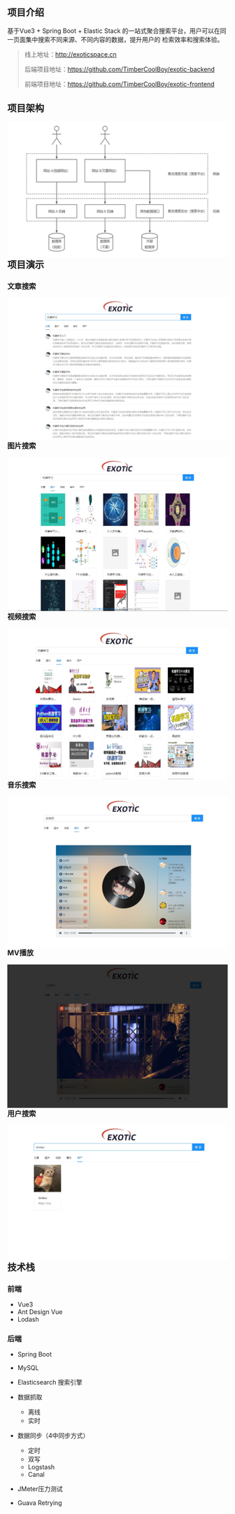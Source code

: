 ## 项目介绍
基于Vue3 + Spring Boot + Elastic Stack 的一站式聚合搜索平台，用户可以在同一页面集中搜索不同来源、不同内容的数据，提升用户的 检索效率和搜索体验。
  
>线上地址：http://exoticspace.cn
> 
> 后端项目地址：https://github.com/TimberCoolBoy/exotic-backend  
> 
> 前端项目地址：https://github.com/TimberCoolBoy/exotic-frontend


## 项目架构

<img src="./image/architecture.png" alt="image-20230515115642677" style="zoom:80%;" align="left"/>

## 项目演示
### 文章搜索
<img src="./image/show1.jpg" style="zoom:80%;" align="left"/>

### 图片搜索
<img src="./image/show2.jpg" style="zoom:80%;" align="left"/>

### 视频搜索
<img src="./image/show3.jpg" style="zoom:80%;" align="left"/>

### 音乐搜索
<img src="./image/show4.jpg" style="zoom:80%;" align="left"/>

### MV播放
<img src="./image/show5.jpg" style="zoom:80%;" align="left"/>

### 用户搜索
<img src="./image/show6.jpg" style="zoom:80%;" align="left"/>


## 技术栈
### 前端

- Vue3
- Ant Design Vue
- Lodash
### 后端  

- Spring Boot
- MySQL
- Elasticsearch 搜索引擎
- 数据抓取
  -  离线
  - 实时
    
- 数据同步（4中同步方式）
    - 定时
    - 双写
    - Logstash
    - Canal
    
- JMeter压力测试
- Guava Retrying   



